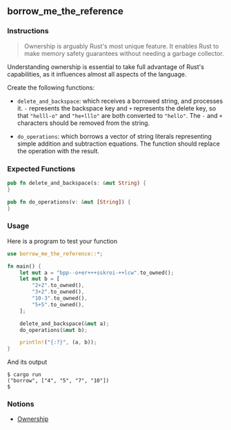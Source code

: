 ## borrow_me_the_reference

### Instructions

> Ownership is arguably Rust's most unique feature. It enables Rust to make memory safety guarantees without needing a garbage collector.

Understanding ownership is essential to take full advantage of Rust's capabilities, as it influences almost all aspects of the language.

Create the following functions:

- `delete_and_backspace`: which receives a borrowed string, and processes it. `-` represents the backspace key and `+` represents the delete key, so that `"helll-o"` and `"he+lllo"` are both converted to `"hello"`. The `-` and `+` characters should be removed from the string.

- `do_operations`: which borrows a vector of string literals representing simple addition and subtraction equations. The function should replace the operation with the result.

### Expected Functions

```rust
pub fn delete_and_backspace(s: &mut String) {
}

pub fn do_operations(v: &mut [String]) {
}
```

### Usage

Here is a program to test your function

```rust
use borrow_me_the_reference::*;

fn main() {
    let mut a = "bpp--o+er+++sskroi-++lcw".to_owned();
    let mut b = [
        "2+2".to_owned(),
        "3+2".to_owned(),
        "10-3".to_owned(),
        "5+5".to_owned(),
    ];

    delete_and_backspace(&mut a);
    do_operations(&mut b);

    println!("{:?}", (a, b));
}
```

And its output

```console
$ cargo run
("borrow", ["4", "5", "7", "10"])
$
```

### Notions

- [Ownership](https://doc.rust-lang.org/book/ch04-00-understanding-ownership.html)
